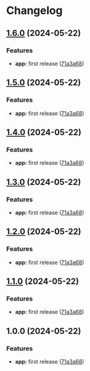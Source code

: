 # Changelog

## [1.6.0](https://github.com/zaap59/sandbox-release/compare/v1.5.0...v1.6.0) (2024-05-22)


### Features

* **app:** first release ([71a3a68](https://github.com/zaap59/sandbox-release/commit/71a3a68b67aeb21f43d92824fea7e2c3202d5fac))

## [1.5.0](https://github.com/zaap59/sandbox-release/compare/v1.4.0...v1.5.0) (2024-05-22)


### Features

* **app:** first release ([71a3a68](https://github.com/zaap59/sandbox-release/commit/71a3a68b67aeb21f43d92824fea7e2c3202d5fac))

## [1.4.0](https://github.com/zaap59/sandbox-release/compare/v1.3.0...v1.4.0) (2024-05-22)


### Features

* **app:** first release ([71a3a68](https://github.com/zaap59/sandbox-release/commit/71a3a68b67aeb21f43d92824fea7e2c3202d5fac))

## [1.3.0](https://github.com/zaap59/sandbox-release/compare/v1.2.0...v1.3.0) (2024-05-22)


### Features

* **app:** first release ([71a3a68](https://github.com/zaap59/sandbox-release/commit/71a3a68b67aeb21f43d92824fea7e2c3202d5fac))

## [1.2.0](https://github.com/zaap59/sandbox-release/compare/v1.1.0...v1.2.0) (2024-05-22)


### Features

* **app:** first release ([71a3a68](https://github.com/zaap59/sandbox-release/commit/71a3a68b67aeb21f43d92824fea7e2c3202d5fac))

## [1.1.0](https://github.com/zaap59/sandbox-release/compare/v1.0.0...v1.1.0) (2024-05-22)


### Features

* **app:** first release ([71a3a68](https://github.com/zaap59/sandbox-release/commit/71a3a68b67aeb21f43d92824fea7e2c3202d5fac))

## 1.0.0 (2024-05-22)


### Features

* **app:** first release ([71a3a68](https://github.com/zaap59/sandbox-release/commit/71a3a68b67aeb21f43d92824fea7e2c3202d5fac))
